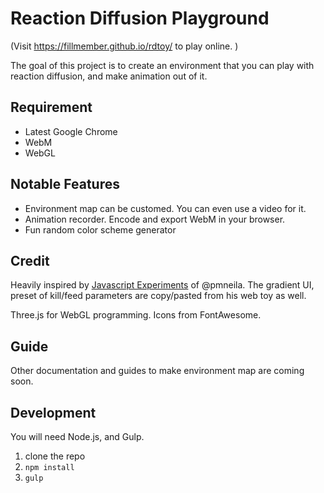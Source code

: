 Reaction Diffusion Playground
=================

(Visit <https://fillmember.github.io/rdtoy/> to play online. )

The goal of this project is to create an environment that you can play with reaction diffusion, and make animation out of it. 

## Requirement

- Latest Google Chrome
- WebM
- WebGL

## Notable Features

- Environment map can be customed. You can even use a video for it. 
- Animation recorder. Encode and export WebM in your browser. 
- Fun random color scheme generator

## Credit

Heavily inspired by [Javascript Experiments](https://github.com/pmneila/jsexp) of @pmneila. The gradient UI, preset of kill/feed parameters are copy/pasted from his web toy as well. 

Three.js for WebGL programming. Icons from FontAwesome. 

## Guide

Other documentation and guides to make environment map are coming soon. 

## Development

You will need Node.js, and Gulp. 

1. clone the repo
2. `npm install`
3. `gulp`